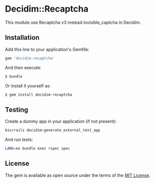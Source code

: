 # Decidim::Recaptcha
This module use Recaptcha v3 instead invisible_captcha in Decidim.

## Installation
Add this line to your application's Gemfile:

```ruby
gem 'decidim-recaptcha'
```

And then execute:
```bash
$ bundle
```

Or install it yourself as:
```bash
$ gem install decidim-recaptcha
```


## Testing

Create a dummy app in your application (if not present):

```bash
bin/rails decidim:generate_external_test_app
```

And run tests:

```bash
LANG=en bundle exec rspec spec
``` 

## License
The gem is available as open source under the terms of the [MIT License](http://opensource.org/licenses/MIT).
